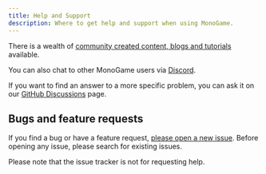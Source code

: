 ```yaml
---
title: Help and Support
description: Where to get help and support when using MonoGame.
---
```


There is a wealth of [community created content, blogs and tutorials](tutorials/index.md) available.

You can also chat to other MonoGame users via [Discord](https://discord.com/invite/monogame).

If you want to find an answer to a more specific problem, you can ask it on our [GitHub Discussions](https://github.com/MonoGame/MonoGame/discussions) page.

## Bugs and feature requests

If you find a bug or have a feature request, [please open a new issue](https://github.com/mono/monogame/issues). Before opening any issue, please search for existing issues.

Please note that the issue tracker is not for requesting help.
